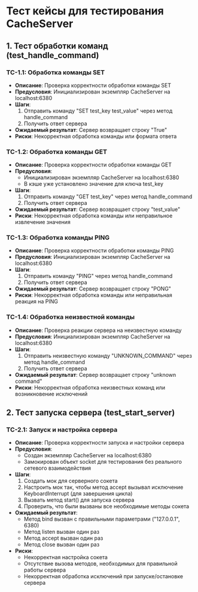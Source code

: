 # Тест кейсы для тестирования CacheServer

## 1. Тест обработки команд (test_handle_command)

### TC-1.1: Обработка команды SET
- **Описание**: Проверка корректности обработки команды SET
- **Предусловия**: Инициализирован экземпляр CacheServer на localhost:6380
- **Шаги**:
  1. Отправить команду "SET test_key test_value" через метод handle_command
  2. Получить ответ сервера
- **Ожидаемый результат**: Сервер возвращает строку "True"
- **Риски**: Некорректная обработка команды или формата ответа

### TC-1.2: Обработка команды GET
- **Описание**: Проверка корректности обработки команды GET
- **Предусловия**: 
  - Инициализирован экземпляр CacheServer на localhost:6380
  - В кэше уже установлено значение для ключа test_key
- **Шаги**:
  1. Отправить команду "GET test_key" через метод handle_command
  2. Получить ответ сервера
- **Ожидаемый результат**: Сервер возвращает строку "test_value"
- **Риски**: Некорректная обработка команды или неправильное извлечение значения

### TC-1.3: Обработка команды PING
- **Описание**: Проверка корректности обработки команды PING
- **Предусловия**: Инициализирован экземпляр CacheServer на localhost:6380
- **Шаги**:
  1. Отправить команду "PING" через метод handle_command
  2. Получить ответ сервера
- **Ожидаемый результат**: Сервер возвращает строку "PONG"
- **Риски**: Некорректная обработка команды или неправильная реакция на PING

### TC-1.4: Обработка неизвестной команды
- **Описание**: Проверка реакции сервера на неизвестную команду
- **Предусловия**: Инициализирован экземпляр CacheServer на localhost:6380
- **Шаги**:
  1. Отправить неизвестную команду "UNKNOWN_COMMAND" через метод handle_command
  2. Получить ответ сервера
- **Ожидаемый результат**: Сервер возвращает строку "unknown command"
- **Риски**: Некорректная обработка неизвестных команд или возникновение исключений

## 2. Тест запуска сервера (test_start_server)

### TC-2.1: Запуск и настройка сервера
- **Описание**: Проверка корректности запуска и настройки сервера
- **Предусловия**: 
  - Создан экземпляр CacheServer на localhost:6380
  - Замокирован объект socket для тестирования без реального сетевого взаимодействия
- **Шаги**:
  1. Создать мок для серверного сокета
  2. Настроить мок так, чтобы метод accept вызывал исключение KeyboardInterrupt (для завершения цикла)
  3. Вызвать метод start() для запуска сервера
  4. Проверить, что были вызваны все необходимые методы сокета
- **Ожидаемый результат**: 
  - Метод bind вызван с правильными параметрами ("127.0.0.1", 6380)
  - Метод listen вызван один раз
  - Метод accept вызван один раз
  - Метод close вызван один раз
- **Риски**: 
  - Некорректная настройка сокета
  - Отсутствие вызова методов, необходимых для правильной работы сервера
  - Некорректная обработка исключений при запуске/остановке сервера